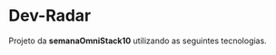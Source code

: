   # Dev-Radar
   Projeto da **semanaOmniStack10** utilizando as seguintes tecnologias.
  [](react/CHANGELOG.md)
